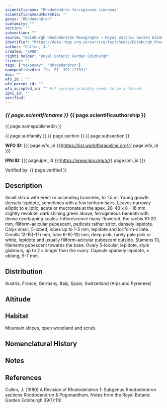 ```yaml
---
scientificname: "Rhododendron ferrugineum Linnaeus"
scientificnameauthorship: ""
genus: "Rhododendron"
subfamily: ""
section: ""
subsection: ""
source: "Edinburgh Rhododendron Monographs – Royal Botanic Garden Edinburgh"
identifier: "https://data.rbge.org.uk/service/factsheets/Edinburgh_Rhododendron_Monographs.xhtml"
author: "Cullen, J."
created: "1980"
rights holder: "Royal Botanic Garden Edinburgh"
license: ""
tags: ["taxonomy", "Rhododendron"]
namepublishedin: "Sp. PI. 392 (1753)"
doi: ""
wfo_id : ""
wfo_parent_id: ""
wfo_accepted_id: "" #if synonym probably needs to be archived.                      
ipni_id: ""
verified:
---
```

### _{{ page.scientificname }}_ {{ page.scientificauthorship }}
 {{ page.namepublishedin }}

{{ page.subfamily }} {{ page.section }} {{ page.subsection }}

**WFO ID:** [{{ page.wfo_id }}](https://list.worldfloraonline.org/{{ page.wfo_id }})

**IPNI ID:** [{{ page.ipni_id }}](https://www.ipni.org/n/{{ page.ipni_id }})

Verified by: {{ page.verified }}



## Description
Small shrub with erect or ascending branches, to 1.5 m. Young growth densely lepidote, sometimes with a few loriform hairs. Leaves narrowly elliptic to elliptic, acute or mucronate at the apex, 28-40 x 8—16 mm, slightly revolute, dark shining green above, ferrugineous beneath with dense overlapping scales. Inflorescence many-flowered, the rachis 10-20 mm, filiform-acicular pubescent, pedicels rather strict, densely lepidote. Calyx small, 5-lobed, lobes up to 1-5 mm, lepidote and loriform-ciliate. Corolla 12-15(-17) mm, tube 6-9(-10) mm, deep pink, rarely pale pink or white, lepidote and usually filiform-acicular pubescent outside. Stamens 10, filaments pubescent towards the base. Ovary 5-locular, lepidote, style glabrous, up to 2 x longer than the ovary. Capsule sparsely lepidote, ± oblong, 5-7 mm.

## Distribution
Austria, France, Germany, Italy, Spain, Switzerland (Alps and Pyrenees)

## Altitude


## Habitat
Mountain slopes, open woodland and scrub.

## Nomenclatural History

                       
## Notes


## References

Cullen, J. (1980) A Revision of Rhododendron 1: Subgenus Rhododendron sections Rhododendron & Pogonanthum. Notes from the Royal Botanic Garden Edinburgh 39(1):110
